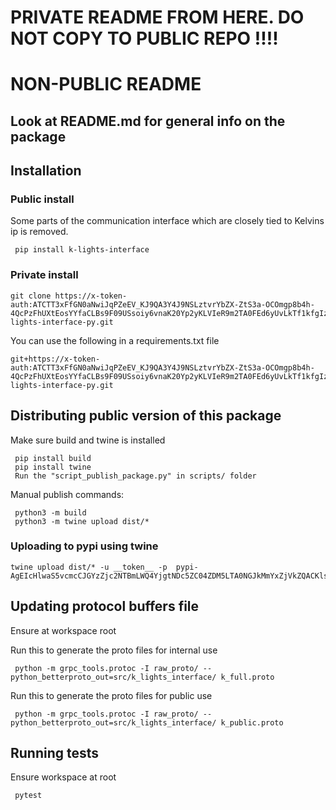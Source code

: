 # PRIVATE README FROM HERE. DO NOT COPY TO PUBLIC REPO !!!!
# NON-PUBLIC README

## Look at README.md for general info on the package

## Installation

### Public install
Some parts of the communication interface which are closely tied to Kelvins ip is removed.

     pip install k-lights-interface

### Private install

    git clone https://x-token-auth:ATCTT3xFfGN0aNwiJqPZeEV_KJ9QA3Y4J9NSLztvrYbZX-ZtS3a-OCOmgp8b4h-4QcPzFhUXtEosYYfaCLBs9F09USsoiy6vnaK20Yp2yKLVIeR9m2TA0FEd6yUvLkTf1kfgIzW_q7zGNAvzaD87grhW9J1w_gIZk9ZS3DQ0na7HhJxTC32_YrM=8EA4C238@bitbucket.org/riftlabs/k-lights-interface-py.git



You can use the following in a requirements.txt file

    git+https://x-token-auth:ATCTT3xFfGN0aNwiJqPZeEV_KJ9QA3Y4J9NSLztvrYbZX-ZtS3a-OCOmgp8b4h-4QcPzFhUXtEosYYfaCLBs9F09USsoiy6vnaK20Yp2yKLVIeR9m2TA0FEd6yUvLkTf1kfgIzW_q7zGNAvzaD87grhW9J1w_gIZk9ZS3DQ0na7HhJxTC32_YrM=8EA4C238@bitbucket.org/riftlabs/k-lights-interface-py.git


## Distributing public version of this package
Make sure build and twine is installed

     pip install build
     pip install twine
     Run the "script_publish_package.py" in scripts/ folder


Manual publish commands:

     python3 -m build
     python3 -m twine upload dist/*

### Uploading to pypi using twine

    twine upload dist/* -u __token__ -p  pypi-AgEIcHlwaS5vcmcCJGYzZjc2NTBmLWQ4YjgtNDc5ZC04ZDM5LTA0NGJkMmYxZjVkZQACKlszLCJlOWExZTJiOC1kOWZlLTQ0NTItODJhZi1lNzIwM2EyNjI2OTUiXQAABiAj1HbWT0DI6U8mYYQDCU8A59CkT8l6bB3Ri7Gc17ERjg

## Updating protocol buffers file

Ensure at workspace root

Run this to generate the proto files for internal use
     
     python -m grpc_tools.protoc -I raw_proto/ --python_betterproto_out=src/k_lights_interface/ k_full.proto

Run this to generate the proto files for public use

     python -m grpc_tools.protoc -I raw_proto/ --python_betterproto_out=src/k_lights_interface/ k_public.proto

## Running tests
Ensure workspace at root

     pytest

